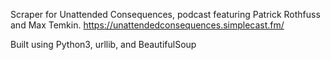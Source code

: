 Scraper for Unattended Consequences, podcast featuring Patrick Rothfuss and Max Temkin.
https://unattendedconsequences.simplecast.fm/

Built using Python3, urllib, and BeautifulSoup
